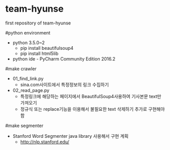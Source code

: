 # team-hyunse
first repository of team-hyunse


#python environment
- python 3.5.0~2
  - pip install beautifulsoup4
  - pip install html5lib
- python ide - PyCharm Community Edition 2016.2


#make crawler
- 01_find_link.py
  - sina.com사이트에서 특정정보의 링크 수집하기
- 02_read_page.py
  - 특정링크에 해당하는 페이지에서 BeautifulSoup4사용하여 기사본문 text만 가져오기
  - 정규식 또는 replace기능을 이용해서 불필요한 text 삭제하기 추가로 구현해야 함


#make segmenter
- Stanford Word Segmenter java library 사용해서 구현 계획
  - http://nlp.stanford.edu/
